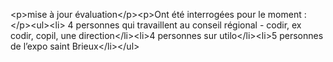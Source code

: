 &lt;p&gt;mise à jour évaluation&lt;&#x2F;p&gt;&lt;p&gt;Ont été interrogées pour le moment :&lt;&#x2F;p&gt;&lt;ul&gt;&lt;li&gt; 4 personnes qui travaillent au conseil régional - codir, ex codir, copil, une direction&lt;&#x2F;li&gt;&lt;li&gt;4 personnes sur utilo&lt;&#x2F;li&gt;&lt;li&gt;5 personnes de l’expo saint Brieux&lt;&#x2F;li&gt;&lt;&#x2F;ul&gt;